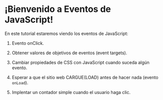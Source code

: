 # ¡Bienvenido a Eventos de JavaScript!

En este tutorial estaremos viendo los eventos de JavaScript:

1. Evento onClick.

2. Obtener valores de objetivos de eventos (event targets).

3. Cambiar propiedades de CSS con JavaScript cuando suceda algún evento.

4. Esperar a que el sitio web CARGUE(LOAD) antes de hacer nada (evento `onLoad`).

5. Implentar un contador simple cuando el usuario haga clic.
